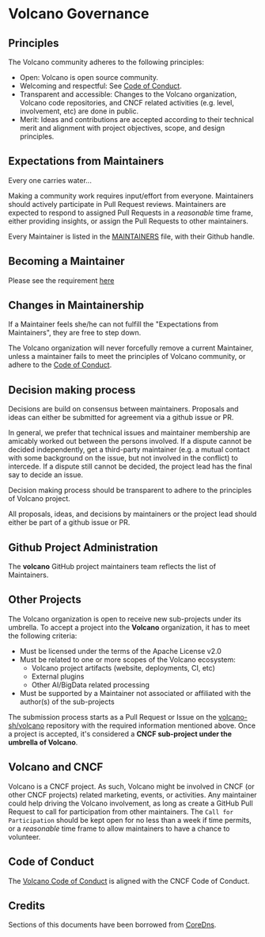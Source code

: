 # Volcano Governance

## Principles

The Volcano community adheres to the following principles:

- Open: Volcano is open source community.
- Welcoming and respectful: See [Code of Conduct](https://github.com/cncf/foundation/blob/master/code-of-conduct.md).
- Transparent and accessible: Changes to the Volcano organization, Volcano code repositories, and CNCF related activities (e.g. level, involvement, etc) are done in public.
- Merit: Ideas and contributions are accepted according to their technical merit and alignment with
  project objectives, scope, and design principles.

## Expectations from Maintainers

Every one carries water...

Making a community work requires input/effort from everyone. Maintainers should actively
participate in Pull Request reviews. Maintainers are expected to respond to assigned Pull Requests
in a *reasonable* time frame, either providing insights, or assign the Pull Requests to other
maintainers.

Every Maintainer is listed in the
[MAINTAINERS](https://github.com/volcano-sh/volcano/blob/master/MAINTAINERS.md)
file, with their Github handle.

## Becoming a Maintainer

Please see the requirement [here](community-membership.md#maintainer)

## Changes in Maintainership

If a Maintainer feels she/he can not fulfill the "Expectations from Maintainers", they are free to
step down.

The Volcano organization will never forcefully remove a current Maintainer, unless a maintainer
fails to meet the principles of Volcano community,
or adhere to the [Code of Conduct](https://github.com/cncf/foundation/blob/master/code-of-conduct.md).

## Decision making process

Decisions are build on consensus between maintainers.
Proposals and ideas can either be submitted for agreement via a github issue or PR.

In general, we prefer that technical issues and maintainer membership are amicably worked out between the persons involved.
If a dispute cannot be decided independently, get a third-party maintainer (e.g. a mutual contact with some background
on the issue, but not involved in the conflict) to intercede.
If a dispute still cannot be decided, the project lead has the final say to decide an issue.

Decision making process should be transparent to adhere to
the principles of Volcano project.

All proposals, ideas, and decisions by maintainers or the project lead
should either be part of a github issue or PR.

## Github Project Administration

The __volcano__ GitHub project maintainers team reflects the list of Maintainers.

## Other Projects

The Volcano organization is open to receive new sub-projects under its umbrella. To accept a project
into the __Volcano__ organization, it has to meet the following criteria:

- Must be licensed under the terms of the Apache License v2.0
- Must be related to one or more scopes of the Volcano ecosystem:
  - Volcano project artifacts (website, deployments, CI, etc)
  - External plugins
  - Other AI/BigData related processing
- Must be supported by a Maintainer not associated or affiliated with the author(s) of the sub-projects

The submission process starts as a Pull Request or Issue on the
[volcano-sh/volcano](https://github.com/volcano-sh/volcano) repository with the required information
mentioned above. Once a project is accepted, it's considered a __CNCF sub-project under the umbrella
of Volcano__.

## Volcano and CNCF

Volcano is a CNCF project. As such, Volcano might be involved in CNCF (or other CNCF projects) related
marketing, events, or activities. Any maintainer could help driving the Volcano involvement, as long as
create a GitHub Pull Request to call for participation
from other maintainers. The `Call for Participation` should be kept open for no less than a week if time
permits, or a _reasonable_ time frame to allow maintainers to have a chance to volunteer.

## Code of Conduct

The [Volcano Code of Conduct](https://github.com/volcano-sh/community/blob/master/code_of_conduct.md) is aligned with the CNCF Code of Conduct.

## Credits

Sections of this documents have been borrowed from [CoreDns](https://github.com/coredns/coredns/blob/master/GOVERNANCE.md).